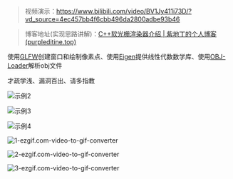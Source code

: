 > 视频演示：https://www.bilibili.com/video/BV1Jy411i73D/?vd_source=4ec457bb4f6cbb496da2800adbe93b46

> 博客地址(实现思路讲解)：[C++软光栅渲染器介绍 | 紫地丁的个人博客 (purpleditine.top)](https://purpleditine.top/2024/07/14/C++软光栅渲染器介绍/)

使用[GLFW](https://www.glfw.org/)创建窗口和绘制像素点、使用[Eigen](https://eigen.tuxfamily.org/index.php?title=Main_Page)提供线性代数数学库、使用[OBJ-Loader](https://github.com/Bly7/OBJ-Loader)解析obj文件

才疏学浅、漏洞百出、请多指教

![示例2](https://tuchuange.oss-cn-beijing.aliyuncs.com/img/%E7%A4%BA%E4%BE%8B2.png)

![示例3](https://tuchuange.oss-cn-beijing.aliyuncs.com/img/%E7%A4%BA%E4%BE%8B3.png)

![示例4](https://tuchuange.oss-cn-beijing.aliyuncs.com/img/%E7%A4%BA%E4%BE%8B4.png)

![1-ezgif.com-video-to-gif-converter](https://tuchuange.oss-cn-beijing.aliyuncs.com/img/1-ezgif.com-video-to-gif-converter.gif)

![2-ezgif.com-video-to-gif-converter](https://tuchuange.oss-cn-beijing.aliyuncs.com/img/2-ezgif.com-video-to-gif-converter.gif)

![3-ezgif.com-video-to-gif-converter](https://tuchuange.oss-cn-beijing.aliyuncs.com/img/3-ezgif.com-video-to-gif-converter.gif)
